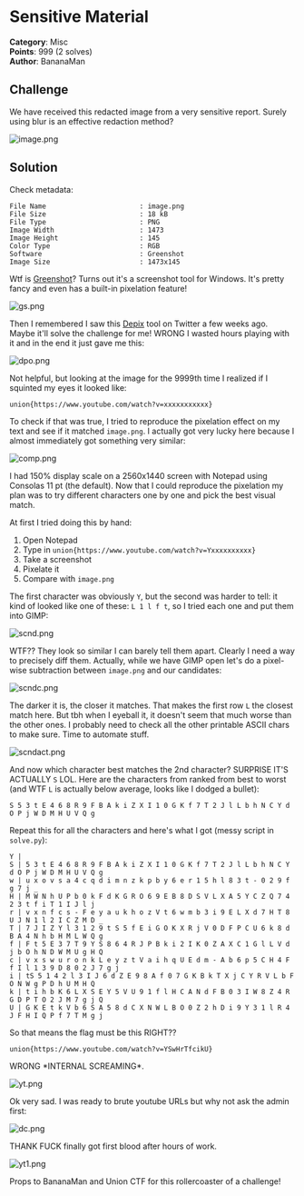 # Sensitive Material

**Category**: Misc \
**Points**: 999 (2 solves) \
**Author**: BananaMan

## Challenge

We have received this redacted image from a very sensitive report. Surely
using blur is an effective redaction method?

![image.png](image.png)

## Solution

Check metadata:
```
File Name                       : image.png
File Size                       : 18 kB
File Type                       : PNG
Image Width                     : 1473
Image Height                    : 145
Color Type                      : RGB
Software                        : Greenshot
Image Size                      : 1473x145
```

Wtf is [Greenshot](https://github.com/greenshot/greenshot)? Turns out it's a
screenshot tool for Windows. It's pretty fancy and even has a built-in
pixelation feature!

![gs.png](gs.png)

Then I remembered I saw this [Depix](https://github.com/beurtschipper/Depix)
tool on Twitter a few weeks ago. Maybe it'll solve the challenge for me!
WRONG I wasted hours playing with it and in the end it just gave me this:

![dpo.png](dpo.png)

Not helpful, but looking at the image for the 9999th time I realized if I
squinted my eyes it looked like:
```
union{https://www.youtube.com/watch?v=xxxxxxxxxxx}
```

To check if that was true, I tried to reproduce the pixelation effect on my
text and see if it matched `image.png`. I actually got very lucky here
because I almost immediately got something very similar:

![comp.png](comp.png)

I had 150% display scale on a 2560x1440 screen with Notepad using Consolas 11
pt (the default). Now that I could reproduce the pixelation my plan was to
try different characters one by one and pick the best visual match.

At first I tried doing this by hand:
1. Open Notepad
2. Type in `union{https://www.youtube.com/watch?v=Yxxxxxxxxxx}`
2. Take a screenshot
3. Pixelate it
4. Compare with `image.png`

The first character was obviously `Y`, but the second was harder to tell: it
kind of looked like one of these: `L 1 l f t`, so I tried each one and put
them into GIMP:

![scnd.png](scnd.png)

WTF?? They look so similar I can barely tell them apart. Clearly I need a way
to precisely diff them. Actually, while we have GIMP open let's do a
pixel-wise subtraction between `image.png` and our candidates:

![scndc.png](scndc.png)

The darker it is, the closer it matches. That makes the first row `L` the
closest match here. But tbh when I eyeball it, it doesn't seem that much
worse than the other ones. I probably need to check all the other printable
ASCII chars to make sure. Time to automate stuff.

![scndact.png](scndact.png)

And now which character best matches the 2nd character? SURPRISE IT'S
ACTUALLY `S` LOL. Here are the characters from ranked from best to worst (and
WTF `L` is actually below average, looks like I dodged a bullet):
```
S 5 3 t E 4 6 8 R 9 F B A k i Z X I 1 0 G K f 7 T 2 J l L b h N C Y d O P j W D M H U V Q g
```

Repeat this for all the characters and here's what I got (messy script in `solve.py`):
```
Y |
S | 5 3 t E 4 6 8 R 9 F B A k i Z X I 1 0 G K f 7 T 2 J l L b h N C Y d O P j W D M H U V Q g
w | u x o v s a 4 c q d i m n z k p b y 6 e r 1 5 h l 8 3 t - 0 2 9 f g 7 j _
H | M W N h U P b 0 k F d K G R O 6 9 E B 8 D S V L X A 5 Y C Z Q 7 4 2 3 t f i T 1 I J l j
r | v x n f c s - F e y a u k h o z V t 6 w m b 3 i 9 E L X d 7 H T 8 U J N 1 l 2 I C Z M D _
T | 7 J I Z Y l 3 1 2 9 t S 5 f E i G O K X R j V 0 D F P C U 6 k 8 d B A 4 N h b H M L W Q g
f | F t 5 E 3 7 T 9 Y S 8 6 4 R J P B k i 2 I K 0 Z A X C 1 G l L V d j b O h N D W M U g H Q
c | v x s w u r o n k L e y z t V a i h q U E d m - A b 6 p 5 C H 4 F f I l 1 3 9 D 8 0 2 J 7 g j
i | tS 5 1 4 2 l 3 I J 6 d Z E 9 8 A f 0 7 G K B k T X j C Y R V L b F O N W g P D h U M H Q
k | t i h b K 6 L X S E Y 5 V U 9 1 f l H C A N d F B 0 3 I W 8 Z 4 R G D P T O 2 J M 7 g j Q
U | G K E t k V b 6 S A 5 8 d C X N W L B O 0 Z 2 h D i 9 Y 3 1 l R 4 J F H I Q P f 7 T M g j
```

So that means the flag must be this RIGHT??
```
union{https://www.youtube.com/watch?v=YSwHrTfcikU}
```

WRONG \*INTERNAL SCREAMING\*.

![yt.png](yt.png)

Ok very sad. I was ready to brute youtube URLs but why not ask the admin first:

![dc.png](dc.png)

THANK FUCK finally got first blood after hours of work.

![yt1.png](yt1.png)

Props to BananaMan and Union CTF for this rollercoaster of a challenge!
